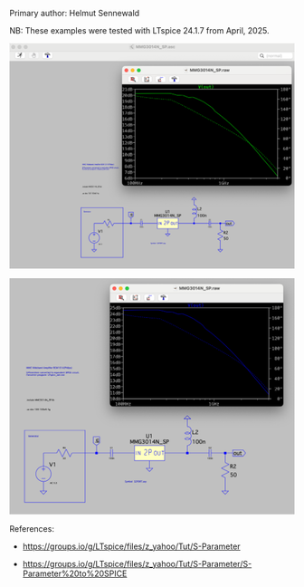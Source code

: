 Primary author: Helmut Sennewald

NB: These examples were tested with LTspice 24.1.7 from April, 2025.

![Demo 1](./MMG3014N-Example.png)

![Demo 2](./MMG3014N-Example-2.png)

References:

- https://groups.io/g/LTspice/files/z_yahoo/Tut/S-Parameter

- https://groups.io/g/LTspice/files/z_yahoo/Tut/S-Parameter/S-Parameter%20to%20SPICE
